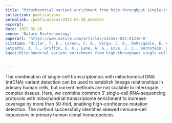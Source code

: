 ```yaml
--- 
title: "Mitochondrial variant enrichment from high-throughput single-cell RNA sequencing resolves clonal populations"
collection: publications 
permalink: /publications/2022-02-28_maester 
excerpt: 
date: 2022-02-28 
venue: 'Nature Biotechnology' 
paperurl: 'https://www.nature.com/articles/s41587-022-01210-8' 
citation: 'Miller, T. E., Lareau, C. A., Verga, J. A., DePasquale, E. A. K., Liu, V., Ssozi, D., Sandor, K., Yin, Y., Ludwig, L. S., El Farran, C. A., <b>Morgan, D. M.,</b>
Satpathy, A. T., Griffin, G. K., Lane, A. A., Love, J. C., Bernstein, B. E., Sankaran, V. G., van Galen, P. 
&quot;Mitochondrial variant enrichment from high-throughput single-cell RNA sequencing resolves clonal populations&quot; <i>Nature Biotechnology</i>, <b>40</b>, 1030-1034. (2022)


--- 
```

The combination of single-cell transcriptomics with mitochondrial DNA (mtDNA) variant detection can be used to establish lineage relationships in primary human cells, but current methods are not scalable to interrogate complex tissues. Here, we combine common 3′ single-cell RNA-sequencing protocols with mitochondrial transcriptome enrichment to increase coverage by more than 50-fold, enabling high-confidence mutation detection. The method successfully identifies skewed immune-cell expansions in primary human clonal hematopoiesis.

